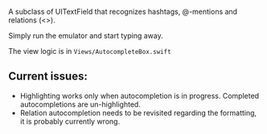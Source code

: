 A subclass of UITextField that recognizes hashtags, @-mentions and relations (<>).

Simply run the emulator and start typing away.

The view logic is in `Views/AutocompleteBox.swift`

## Current issues:

- Highlighting works only when autocompletion is in progress. Completed autocompletions are un-highlighted.
- Relation autocompletion needs to be revisited regarding the formatting, it is probably currently wrong.
